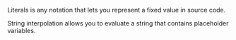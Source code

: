 Literals is any notation that lets you represent a fixed value in source code.

String interpolation allows you to evaluate a string that contains placeholder variables.
